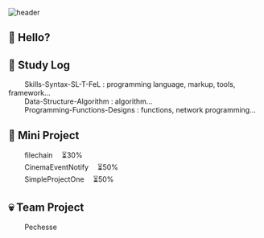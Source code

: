 ![header](https://capsule-render.vercel.app/api?type=transparent&color=auto&height=260&section=header&text=Deeklming's&fontSize=80&desc=github&descSize=30&descAlignY=55)

## 👋 Hello?


## 👀 Study Log
&emsp;&emsp; Skills-Syntax-SL-T-FeL : programming language, markup, tools, framework...   
&emsp;&emsp; Data-Structure-Algorithm : algorithm...   
&emsp;&emsp; Programming-Functions-Designs : functions, network programming...   


## 👻 Mini Project
&emsp;&emsp; filechain &emsp;⏳30%   
&emsp;&emsp; CinemaEventNotify &emsp;⏳50%   
&emsp;&emsp; SimpleProjectOne &emsp;⏳50%   


## 💀 Team Project
&emsp;&emsp; Pechesse &emsp;   

<!--
**Deeklming/Deeklming** is a ✨ _special_ ✨ repository because its `README.md` (this file) appears on your GitHub profile.

Here are some ideas to get you started:

- 🔭 I’m currently working on ...
- 🌱 I’m currently learning ...
- 👯 I’m looking to collaborate on ...
- 🤔 I’m looking for help with ...
- 💬 Ask me about ...
- 📫 How to reach me: ...
- 😄 Pronouns: ...
- ⚡ Fun fact: ...
- 💯% 
- 
-->
